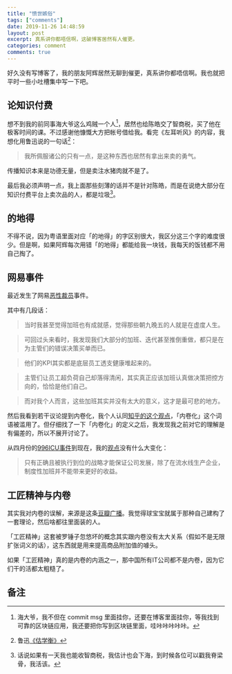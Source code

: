 ```yaml
---
title: "愤世嫉俗"
tags: ["comments"]
date: 2019-11-26 14:48:59
layout: post
excerpt: 真系讲你都唔信啊，这破博客居然有人催更。
categories: comment
comments: true
---
```


好久没有写博客了，我的朋友阿辉居然无聊到催更，真系讲你都唔信啊。我也就把平时一些小吐槽集中写一下吧。

## 论知识付费 ##

想不到我的前同事海大爷这么鸡贼一个人[^1]，居然也给陈皓交了智商税，买了他在极客时间的课。不过感谢他慷慨大方把帐号借给我。看完《左耳听风》的内容，我想化用鲁迅说的一句话[^2]：

> 我所佩服诸公的只有一点，是这种东西也居然有拿出来卖的勇气。

传播知识本来是功德无量，但是卖注水猪肉就不是了。

最后我必须声明一点，我上面那些刻薄的话并不是针对陈皓，而是在说绝大部分在知识付费平台上卖次品的人，都是垃圾[^3]。

## 的地得 ##

不得不说，因为粤语里面对应「的地得」的字区别很大，我区分这三个字的难度很少。但是啊，如果阿辉每次用错「的地得」都能给我一块钱，我每天的饭钱都不用自己掏了。

## 网易事件 ##

最近发生了网易[恶性裁员](https://chinadigitaltimes.net/chinese/2019/11/%E7%BD%91%E6%98%93%E5%89%8D%E5%91%98%E5%B7%A5%EF%BC%9A%E7%BD%91%E6%98%93%E8%A3%81%E5%91%98-%E8%AE%A9%E4%BF%9D%E5%AE%89%E6%8A%8A%E8%BA%AB%E6%82%A3%E7%BB%9D%E7%97%87%E7%9A%84%E6%88%91%E8%B5%B6%E5%87%BA/)事件。

其中有几段话：

> 当时我甚至觉得加班也有成就感，觉得那些朝九晚五的人就是在虚度人生。

> 可回过头来看时，我发现我们大部分的加班、迭代甚至推倒重做，都只是在为主管们的错误决策买单而已。

> 他们的KPI其实都是底层员工透支健康堆起来的。

> 主管们让员工超负荷自己却落得清闲，其实真正应该加班认真做决策把控方向的，恰恰是他们自己。

> 而对我个人而言，这些加班其实并没有太大的意义，这才是最可悲的地方。

然后我看到若干议论提到内卷化，我个人认同[知乎的这个观点](https://www.zhihu.com/question/283762516/answer/875741844)，「内卷化」这个词语被滥用了。但仔细找了一下「内卷化」的定义之后，我发现我之前对它的理解是有偏差的，所以不展开讨论了。

从四月份的[996ICU事件](https://996.icu/#/zh_CN)到现在，我的[观点](https://zhangyet.github.io/archivers/anti_996)没有什么大变化：

> 只有正确且被执行到位的战略才能保证公司发展，除了在流水线生产企业，制度性加班并不能带来更好的收益。

## 工匠精神与内卷 ##

其实我对内卷的误解，来源是这条[豆瓣广播](https://www.douban.com/people/saobing/status/2438659616/)。我觉得球宝宝就属于那种自己建构了一套理论，然后啥都往里面装的人。

「工匠精神」这套被罗锤子忽悠坏的概念其实跟内卷没有太大关系（假如不是无限扩张词义的话），这东西就是用来提高商品附加值的噱头。

如果「工匠精神」真的是内卷的内涵之一，那中国所有IT公司都不是内卷，因为它们干的活都太粗糙了。




## 备注 ##

[^1]: 海大爷，我不但在 commit msg 里面挂你，还要在博客里面挂你，等我找到可靠的区块链应用，我还要把你写到区块链里面，哇咔咔咔咔咔。

[^2]: 鲁迅[《估学衡》](https://zh.wikisource.org/zh/%E4%BC%B0%E3%80%8A%E5%AD%B8%E8%A1%A1%E3%80%8B)

[^3]: 话说如果有一天我也能收智商税，我估计也会下海，到时候各位可以戳我脊梁骨，我活该。
